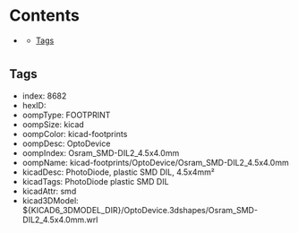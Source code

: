 



Contents
========

* [](#)
	* [Tags](#tags)

# 

## Tags

- index: 8682
- hexID: 
- oompType: FOOTPRINT
- oompSize: kicad
- oompColor: kicad-footprints
- oompDesc: OptoDevice
- oompIndex: Osram_SMD-DIL2_4.5x4.0mm
- oompName: kicad-footprints/OptoDevice/Osram_SMD-DIL2_4.5x4.0mm
- kicadDesc: PhotoDiode, plastic SMD DIL, 4.5x4mm²
- kicadTags: PhotoDiode plastic SMD DIL
- kicadAttr: smd
- kicad3DModel: ${KICAD6_3DMODEL_DIR}/OptoDevice.3dshapes/Osram_SMD-DIL2_4.5x4.0mm.wrl
